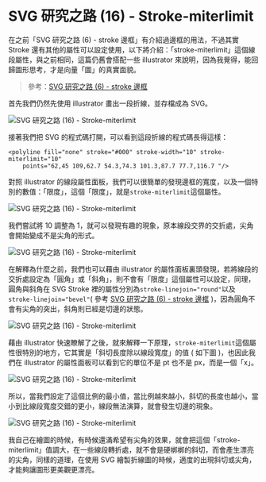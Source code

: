 # SVG 研究之路 (16) - Stroke-miterlimit  

在之前「SVG 研究之路 (6) - stroke 邊框」有介紹過邊框的用法，不過其實 Stroke 還有其他的屬性可以設定使用，以下將介紹：「stroke-miterlimit」這個線段屬性，與之前相同，這篇仍舊會搭配一些 illustrator 來說明，因為我覺得，能回歸圖形思考，才是向量「圖」的真實面貌。

> 參考：[SVG 研究之路 (6) - stroke 邊框](http://www.oxxostudio.tw/articles/201406/svg-06-stroke.html)

首先我們仍然先使用 illustrator 畫出一段折線，並存檔成為 SVG。  

![SVG 研究之路 (16) - Stroke-miterlimit](/img/articles/201409/20140906_1_02.png)

接著我們把 SVG 的程式碼打開，可以看到這段折線的程式碼長得這樣：

	<polyline fill="none" stroke="#000" stroke-width="10" stroke-miterlimit="10" 
		points="62,45 109,62.7 54.3,74.3 101.3,87.7 77.7,116.7 "/>

對照 illustrator 的線段屬性面板，我們可以很簡單的發現邊框的寬度，以及一個特別的數值：「限度」，這個「限度」，就是`stroke-miterlimit`這個屬性。  

![SVG 研究之路 (16) - Stroke-miterlimit](/img/articles/201409/20140906_1_03.png)

我們嘗試將 10 調整為 1，就可以發現有趣的現象，原本線段交界的交折處，尖角會開始變成不是尖角的形式。  

![SVG 研究之路 (16) - Stroke-miterlimit](/img/articles/201409/20140906_1_04.gif)

在解釋為什麼之前，我們也可以藉由 illustrator 的屬性面板裏頭發現，若將線段的交折處設定為「圓角」或「斜角」，則不會有「限度」這個屬性可以設定，同理，圓角與斜角在 SVG Stroke 裡的屬性分別為`stroke-linejoin="round"`以及`stroke-linejoin="bevel"`( 參考 [SVG 研究之路 (6) - stroke 邊框](http://www.oxxostudio.tw/articles/201406/svg-06-stroke.html) )，因為圓角不會有尖角的突出，斜角則已經是切邊的狀態。  

![SVG 研究之路 (16) - Stroke-miterlimit](/img/articles/201409/20140906_1_05.gif)

藉由 illustrator 快速瞭解了之後，就來解釋一下原理，`stroke-miterlimit`這個屬性很特別的地方，它其實是「斜切長度除以線段寬度」的值 ( 如下圖 )，也因此我們在 illustrator 的屬性面板可以看到它的單位不是 pt 也不是 px，而是一個「x」。

![SVG 研究之路 (16) - Stroke-miterlimit](/img/articles/201409/20140906_1_06.png)

所以，當我們設定了這個比例的最小值，當比例越來越小，斜切的長度也越小，當小到比線段寬度交錯的更小，線段無法演算，就會發生切邊的現象。  

![SVG 研究之路 (16) - Stroke-miterlimit](/img/articles/201409/20140906_1_07.png)

我自己在繪圖的時候，有時候還滿希望有尖角的效果，就會把這個「stroke-miterlimit」值調大，在一些線段轉折處，就不會是硬梆梆的斜切，而會產生漂亮的尖角，同樣的道理，在使用 SVG 繪製折線圖的時候，適度的出現斜切或尖角，才能夠讓圖形更美觀更漂亮。

